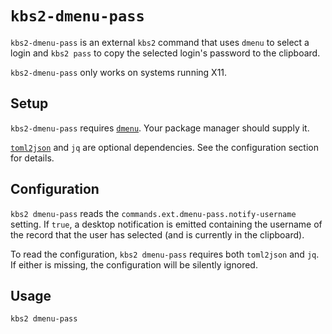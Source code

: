 `kbs2-dmenu-pass`
=================

`kbs2-dmenu-pass` is an external `kbs2` command that uses `dmenu` to
select a login and `kbs2 pass` to copy the selected login's password
to the clipboard.

`kbs2-dmenu-pass` only works on systems running X11.

## Setup

`kbs2-dmenu-pass` requires [`dmenu`](https://tools.suckless.org/dmenu/).
Your package manager should supply it.

[`toml2json`](https://github.com/woodruffw/toml2json) and `jq` are optional
dependencies. See the configuration section for details.

## Configuration

`kbs2 dmenu-pass` reads the `commands.ext.dmenu-pass.notify-username` setting. If `true`,
a desktop notification is emitted containing the username of the record that
the user has selected (and is currently in the clipboard).

To read the configuration, `kbs2 dmenu-pass` requires both `toml2json` and `jq`.
If either is missing, the configuration will be silently ignored.

## Usage

```bash
kbs2 dmenu-pass
```
